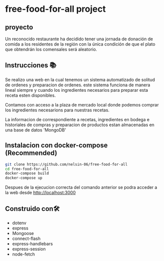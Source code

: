 # free-food-for-all project

## proyecto

Un reconocido restaurante ha decidido tener una jornada de donación de comida a los residentes de la región con la única condición de que el plato que obtendrán los comensales será aleatorio.

## Instrucciones 📚

Se realizo una web en la cual tenemos un sistema automatizado de solitud de ordenes y preparacion de ordenes. este sistema funciona de manera lineal siempre y cuando
los ingredientes necesarios para preparar esta receta esten disponibles.

Contamos con acceso a la plaza de mercado local donde podemos comprar los ingredientes necesarions para nuestras recetas.

La informacion de correspondiente a recetas, ingredientes en bodega e historiales de compras y preparacion de productos estan almacenadas en una base de datos 'MongoDB'

## Instalacion con docker-compose (Recommended)

```bash
git clone https://github.com/nelsin-06/free-food-for-all
cd free-food-for-all
docker-compose build
docker-compose up
```
Despues de la ejecucion correcta del comando anterior se podra acceder a la web desde <a target="_blank" href="http://localhost:3000">http://localhost:3000</a>

## Construido con🛠️
- dotenv
- express
- Mongoose
- connect-flash
- express-handlebars
- express-session
- node-fetch
